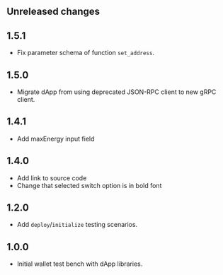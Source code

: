 ## Unreleased changes

## 1.5.1

- Fix parameter schema of function `set_address`.

## 1.5.0

- Migrate dApp from using deprecated JSON-RPC client to new gRPC client.

## 1.4.1

- Add maxEnergy input field

## 1.4.0

- Add link to source code
- Change that selected switch option is in bold font 

## 1.2.0

- Add `deploy`/`initialize` testing scenarios.

## 1.0.0

- Initial wallet test bench with dApp libraries.
